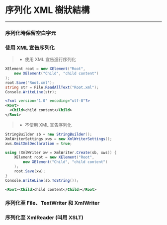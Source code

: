 ﻿# 序列化 XML 樹狀結構
----
### 序列化時保留空白字元
### 使用 XML 宣告序列化
>* 使用 XML 宣告進行序列化
```csharp
XElement root = new XElement("Root",      new XElement("Child", "child content")  );  root.Save("Root.xml");  string str = File.ReadAllText("Root.xml");  Console.WriteLine(str);  
```
```xml
<?xml version="1.0" encoding="utf-8"?>  <Root>    <Child>child content</Child>  </Root>  
```
>* 不使用 XML 宣告序列化
```csharp
StringBuilder sb = new StringBuilder();  XmlWriterSettings xws = new XmlWriterSettings();  xws.OmitXmlDeclaration = true;    using (XmlWriter xw = XmlWriter.Create(sb, xws)) {      XElement root = new XElement("Root",          new XElement("Child", "child content")      );      root.Save(xw);  }  Console.WriteLine(sb.ToString()); 
```
```xml
<Root><Child>child content</Child></Root> 
```
### 序列化至 File、TextWriter 和 XmlWriter
### 序列化至 XmlReader (叫用 XSLT)